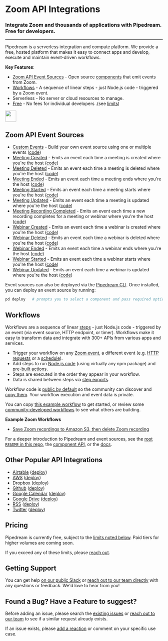 # Zoom API Integrations

### Integrate Zoom and thousands of applications with Pipedream. Free for developers.

---

Pipedream is a serverless integration and compute platform. We provide a free, hosted platform that makes it easy to connect apps and develop, execute and maintain event-driven workflows.

**Key Features**:

- [Zoom API Event Sources](#github-api-event-sources) - Open source [components](https://github.com/PipedreamHQ/pipedream/tree/master/components) that emit events from Zoom.
- [Workflows](#workflows) - A sequence of linear steps - just Node.js code - triggered by a Zoom event.
- Serverless - No server or cloud resources to manage.
- [Free](#pricing) - No fees for individual developers .(see [limits](https://docs.pipedream.com/limits/))

<a href="http://tod.ly/31IFFFb"><img src="https://i.ibb.co/m0bBsSL/deploy-clean.png" height="35"></a>

## Zoom API Event Sources

- [Custom Events](http://tod.ly/31IFFFb) - Build your own event source using one or multiple events ([code](https://github.com/PipedreamHQ/pipedream/blob/master/components/zoom/custom-event.js))
- [Meeting Created](http://tod.ly/31IFFFb) - Emits an event each time a meeting is created where you're the host ([code](https://github.com/PipedreamHQ/pipedream/blob/master/components/zoom/meeting-created.js))
- [Meeting Deleted](http://tod.ly/31IFFFb) - Emits an event each time a meeting is deleted where you're the host ([code](https://github.com/PipedreamHQ/pipedream/blob/master/components/zoom/meeting-deleted.js))
- [Meeting Ended](http://tod.ly/31IFFFb) - Emits an event each time a meeting ends where you're the host ([code](https://github.com/PipedreamHQ/pipedream/blob/master/components/zoom/meeting-ended.js))
- [Meeting Started](http://tod.ly/31IFFFb) - Emits an event each time a meeting starts where you're the host ([code](https://github.com/PipedreamHQ/pipedream/blob/master/components/zoom/meeting-started.js))
- [Meeting Updated](http://tod.ly/31IFFFb) - Emits an event each time a meeting is updated where you're the host ([code](https://github.com/PipedreamHQ/pipedream/blob/master/components/zoom/meeting-updated.js))
- [Meeting Recording Completed](https://pipedream.com/sources?action=create&url=https%3A%2F%2Fgithub.com%2FPipedreamHQ%2Fpipedream%2Fblob%2Fmaster%2Fcomponents%2Fzoom%2Frecording-completed.js&utm_source=github.com&utm_medium=referral&utm_campaign=zoom) - Emits an event each time a new recording completes for a meeting or webinar where you're the host ([code](https://github.com/PipedreamHQ/pipedream/blob/master/components/zoom/recording-completed.js))
- [Webinar Created](http://tod.ly/31IFFFb) - Emits an event each time a webinar is created where you're the host ([code](https://github.com/PipedreamHQ/pipedream/blob/master/components/zoom/webinar-created.js))
- [Webinar Deleted](http://tod.ly/31IFFFb) - Emits an event each time a webinar is deleted where you're the host ([code](https://github.com/PipedreamHQ/pipedream/blob/master/components/zoom/webinar-deleted.js))
- [Webinar Ended](http://tod.ly/31IFFFb) - Emits an event each time a webinar ends where you're the host ([code](https://github.com/PipedreamHQ/pipedream/blob/master/components/zoom/webinar-ended.js))
- [Webinar Started](http://tod.ly/31IFFFb) - Emits an event each time a webinar starts where you're the host ([code](https://github.com/PipedreamHQ/pipedream/blob/master/components/zoom/webinar-started.js))
- [Webinar Updated](http://tod.ly/31IFFFb) - Emits an event each time a webinar is updated where you're the host ([code](https://github.com/PipedreamHQ/pipedream/blob/master/components/zoom/webinar-updated.js))

Event sources can also be deployed via the [Pipedream CLI](https://docs.pipedream.com/cli/reference/). Once installed, you can deploy an event source by running:

```bash
pd deploy   # prompts you to select a component and pass required options
```

## Workflows

Workflows are a sequence of linear [steps](https://docs.pipedream.com/workflows/steps) - just Node.js code - triggered by an event (via event source, HTTP endpoint, or timer). Workflows make it easy to transform data and integrate with 300+ APIs from various apps and services.

- Trigger your workflow on any [Zoom event](https://pipedream.com/sources/new?app=github), a different event (e.g. [HTTP requests](https://docs.pipedream.com/workflows/steps/triggers/#http) or a [schedule](https://docs.pipedream.com/workflows/steps/triggers/#cron-scheduler)).
- Add steps to run [Node.js code](https://docs.pipedream.com/workflows/steps/code/) (using virtually any npm package) and [pre-built actions](https://docs.pipedream.com/workflows/steps/actions/).
- Steps are executed in the order they appear in your workflow.
- Data is shared between steps via [step exports](https://docs.pipedream.com/workflows/steps/#step-exports).

Workflow code is [public by default](https://docs.pipedream.com/public-workflows/) so the community can discover and [copy them](https://docs.pipedream.com/workflows/copy/). Your workflow execution and event data is private.

You can copy [this example workflow](https://pipedream.com/@tod/use-http-requests-to-trigger-a-workflow-p_6lCy5y/readme) to get started, or review some [community-developed workflows](https://pipedream.com/explore) to see what others are building.

**Example Zoom Workflows**

- [Save Zoom recordings to Amazon S3, then delete Zoom recording](https://pipedream.com/@dylburger/save-zoom-recordings-to-amazon-s3-p_PACKJG/readme)

For a deeper introduction to Pipedream and event sources, see the [root `README` in this repo](/README.md), the [component API](/COMPONENT-API.md), or the [docs](http://docs.pipedream.com/apps/zoom/).

## Other Popular API Integrations

- [Airtable](https://github.com/PipedreamHQ/pipedream/tree/master/components/airtable) ([deploy](https://pipedream.com/sources/new?app=airtable))
- [AWS](https://github.com/PipedreamHQ/pipedream/tree/master/components/aws) ([deploy](https://pipedream.com/sources/new?app=aws))
- [Dropbox](https://github.com/PipedreamHQ/pipedream/tree/master/components/dropbox) ([deploy](https://pipedream.com/sources/new?app=dropbox))
- [Github](https://github.com/PipedreamHQ/pipedream/tree/master/components/github) ([deploy](https://pipedream.com/sources/new?app=github))
- [Google Calendar](https://github.com/PipedreamHQ/pipedream/tree/master/components/google-calendar) ([deploy](https://pipedream.com/sources/new?app=google-calendar))
- [Google Drive](https://github.com/PipedreamHQ/pipedream/tree/master/components/google-drive) ([deploy](https://pipedream.com/sources/new?app=google-drive))
- [RSS](https://github.com/PipedreamHQ/pipedream/tree/master/components/rss) ([deploy](https://pipedream.com/sources/new?app=rss))
- [Twitter](https://github.com/PipedreamHQ/pipedream/tree/master/components/twitter) ([deploy](https://pipedream.com/sources/new?app=twitter))

## Pricing

Pipedream is currently free, subject to the [limits noted below](https://docs.pipedream.com/limits/). Paid tiers for higher volumes are coming soon.

If you exceed any of these limits, please [reach out](https://docs.pipedream.com/support/).

## Getting Support

You can get help [on our public Slack](https://pipedream.com/community) or [reach out to our team directly](https://docs.pipedream.com/support/) with any questions or feedback. We'd love to hear from you!

## Found a Bug? Have a Feature to suggest?

Before adding an issue, please search the [existing issues](https://github.com/PipedreamHQ/pipedream/issues) or [reach out to our team](https://docs.pipedream.com/support/) to see if a similar request already exists.

If an issue exists, please [add a reaction](https://help.github.com/en/github/collaborating-with-issues-and-pull-requests/about-conversations-on-github) or comment on your specific use case.
